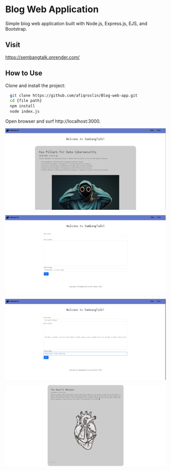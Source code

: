 
# Blog Web Application
Simple blog web application built with Node.js, Express.js, EJS, and Bootstrap.

## Visit
https://sembangtalk.onrender.com/

## How to Use

Clone and install the project:

```bash
  git clone https://github.com/afiqroslin/Blog-web-app.git
  cd {file path}
  npm install
  node index.js
```



Open browser and surf http://localhost:3000.

![Home Page](images/Homepage.JPG)


![New Post](images/Post_page.JPG)


![Submit Post](images/Submit_post.JPG)


![Edit Blogs](images/View.JPG)

